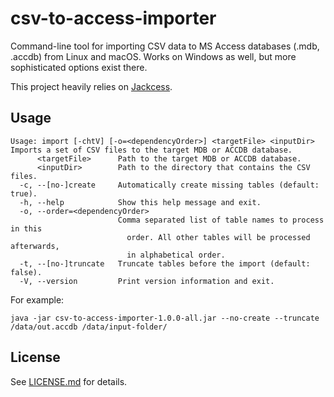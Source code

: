 # csv-to-access-importer

Command-line tool for importing CSV data to MS Access databases (.mdb, .accdb) from Linux and macOS. Works on Windows as well, but more sophisticated options exist there.

This project heavily relies on [Jackcess](https://jackcess.sourceforge.io/).

## Usage

```
Usage: import [-chtV] [-o=<dependencyOrder>] <targetFile> <inputDir>
Imports a set of CSV files to the target MDB or ACCDB database.
      <targetFile>      Path to the target MDB or ACCDB database.
      <inputDir>        Path to the directory that contains the CSV files.
  -c, --[no-]create     Automatically create missing tables (default: true).
  -h, --help            Show this help message and exit.
  -o, --order=<dependencyOrder>
                        Comma separated list of table names to process in this
                          order. All other tables will be processed afterwards,
                          in alphabetical order.
  -t, --[no-]truncate   Truncate tables before the import (default: false).
  -V, --version         Print version information and exit.

```

For example:

```
java -jar csv-to-access-importer-1.0.0-all.jar --no-create --truncate /data/out.accdb /data/input-folder/
```

## License

See [LICENSE.md](./LICENSE.md) for details.
